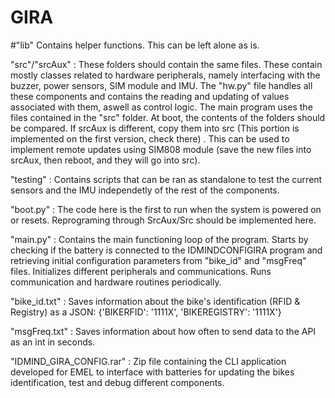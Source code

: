 # GIRA

#"lib" 
Contains helper functions. This can be left alone as is.

 "src"/"srcAux" : These folders should contain the same files. These contain mostly classes related to hardware peripherals, namely interfacing with the buzzer, power sensors, SIM module and IMU. The "hw.py" file handles all these components and contains the reading and updating of values associated with them, aswell as control logic. 
		   The main program uses the files contained in the "src" folder. At boot, the contents of the folders should be compared. If srcAux is different, copy them into src (This portion is implemented on the first version, check there) . This can be used to implement remote updates using SIM808 module (save the new files into srcAux, then reboot, and they will go into src).

 "testing" : Contains scripts that can be ran as standalone to test the current sensors and the IMU independetly of the rest of the components. 

 "boot.py" : The code here is the first to run when the system is powered on or resets. Reprograming through SrcAux/Src should be implemented here. 

 "main.py" : Contains the main functioning loop of the program. Starts by checking if the battery is connected to the IDMINDCONFIGIRA program and retrieving initial configuration parameters from "bike_id" and "msgFreq" files.
              Initializes different peripherals and communications. Runs communication and hardware routines periodically.

 "bike_id.txt" : Saves information about the bike's identification (RFID & Registry) as a JSON: {'BIKERFID': '1111X', 'BIKEREGISTRY': '1111X'}

 "msgFreq.txt" : Saves information about how often to send data to the API as an int in seconds.

"IDMIND_GIRA_CONFIG.rar" : Zip file containing the CLI application developed for EMEL to interface with batteries for updating the bikes identification, test and debug different components.
